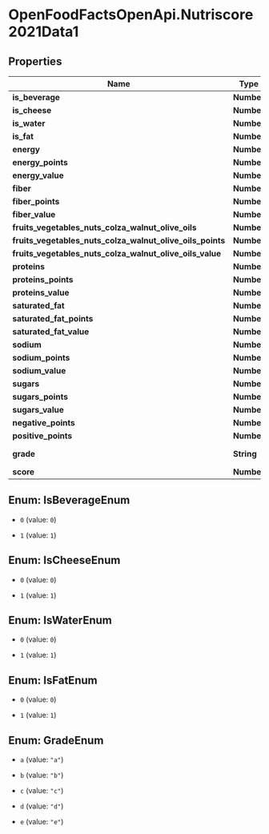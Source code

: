# OpenFoodFactsOpenApi.Nutriscore2021Data1

## Properties

Name | Type | Description | Notes
------------ | ------------- | ------------- | -------------
**is_beverage** | **Number** |  | [optional] 
**is_cheese** | **Number** |  | [optional] 
**is_water** | **Number** |  | [optional] 
**is_fat** | **Number** |  | [optional] 
**energy** | **Number** |  | [optional] 
**energy_points** | **Number** |  | [optional] 
**energy_value** | **Number** |  | [optional] 
**fiber** | **Number** |  | [optional] 
**fiber_points** | **Number** |  | [optional] 
**fiber_value** | **Number** |  | [optional] 
**fruits_vegetables_nuts_colza_walnut_olive_oils** | **Number** |  | [optional] 
**fruits_vegetables_nuts_colza_walnut_olive_oils_points** | **Number** |  | [optional] 
**fruits_vegetables_nuts_colza_walnut_olive_oils_value** | **Number** |  | [optional] 
**proteins** | **Number** |  | [optional] 
**proteins_points** | **Number** |  | [optional] 
**proteins_value** | **Number** |  | [optional] 
**saturated_fat** | **Number** |  | [optional] 
**saturated_fat_points** | **Number** |  | [optional] 
**saturated_fat_value** | **Number** |  | [optional] 
**sodium** | **Number** |  | [optional] 
**sodium_points** | **Number** |  | [optional] 
**sodium_value** | **Number** |  | [optional] 
**sugars** | **Number** |  | [optional] 
**sugars_points** | **Number** |  | [optional] 
**sugars_value** | **Number** |  | [optional] 
**negative_points** | **Number** |  | [optional] 
**positive_points** | **Number** |  | [optional] 
**grade** | **String** | Nutri-Score for the product as a letter.  See https://world.openfoodfacts.org/nutriscore.  | [optional] 
**score** | **Number** |  | [optional] 



## Enum: IsBeverageEnum


* `0` (value: `0`)

* `1` (value: `1`)





## Enum: IsCheeseEnum


* `0` (value: `0`)

* `1` (value: `1`)





## Enum: IsWaterEnum


* `0` (value: `0`)

* `1` (value: `1`)





## Enum: IsFatEnum


* `0` (value: `0`)

* `1` (value: `1`)





## Enum: GradeEnum


* `a` (value: `"a"`)

* `b` (value: `"b"`)

* `c` (value: `"c"`)

* `d` (value: `"d"`)

* `e` (value: `"e"`)




